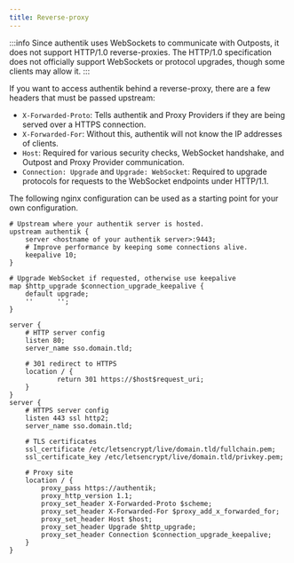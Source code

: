 ```yaml
---
title: Reverse-proxy
---
```


:::info
Since authentik uses WebSockets to communicate with Outposts, it does not support HTTP/1.0 reverse-proxies. The HTTP/1.0 specification does not officially support WebSockets or protocol upgrades, though some clients may allow it.
:::

If you want to access authentik behind a reverse-proxy, there are a few headers that must be passed upstream:
- `X-Forwarded-Proto`: Tells authentik and Proxy Providers if they are being served over a HTTPS connection.
- `X-Forwarded-For`: Without this, authentik will not know the IP addresses of clients.
- `Host`: Required for various security checks, WebSocket handshake, and Outpost and Proxy Provider communication.
- `Connection: Upgrade` and `Upgrade: WebSocket`: Required to upgrade protocols for requests to the WebSocket endpoints under HTTP/1.1.

The following nginx configuration can be used as a starting point for your own configuration.

```
# Upstream where your authentik server is hosted.
upstream authentik {
    server <hostname of your authentik server>:9443;
    # Improve performance by keeping some connections alive.
    keepalive 10;
}

# Upgrade WebSocket if requested, otherwise use keepalive
map $http_upgrade $connection_upgrade_keepalive {
    default upgrade;
    ''      '';
}

server {
    # HTTP server config
    listen 80;
    server_name sso.domain.tld;

    # 301 redirect to HTTPS
    location / {
            return 301 https://$host$request_uri;
    }
}
server {
    # HTTPS server config
    listen 443 ssl http2;
    server_name sso.domain.tld;

    # TLS certificates
    ssl_certificate /etc/letsencrypt/live/domain.tld/fullchain.pem;
    ssl_certificate_key /etc/letsencrypt/live/domain.tld/privkey.pem;

    # Proxy site
    location / {
        proxy_pass https://authentik;
        proxy_http_version 1.1;
        proxy_set_header X-Forwarded-Proto $scheme;
        proxy_set_header X-Forwarded-For $proxy_add_x_forwarded_for;
        proxy_set_header Host $host;
        proxy_set_header Upgrade $http_upgrade;
        proxy_set_header Connection $connection_upgrade_keepalive;
    }
}
```
